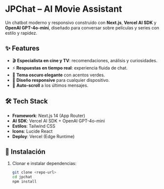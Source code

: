 # JPChat – AI Movie Assistant

Un chatbot moderno y responsivo construido con **Next.js**, **Vercel AI SDK** y **OpenAI GPT-4o-mini**, diseñado para conversar sobre películas y series con estilo y rapidez.  

## ✨ Features

- 🎬 **Especialista en cine y TV**: recomendaciones, análisis y curiosidades.
- ⚡ **Respuestas en tiempo real**: experiencia fluida de chat.
- 🌙 **Tema oscuro elegante** con acentos verdes.
- 📱 **Diseño responsive** para cualquier dispositivo.
- 🔄 **Auto-scroll** a los últimos mensajes.

## 🛠 Tech Stack

- **Framework**: Next.js 14 (App Router)  
- **AI SDK**: Vercel AI SDK + OpenAI GPT-4o-mini  
- **Estilos**: Tailwind CSS  
- **Icons**: Lucide React  
- **Deploy**: Vercel (Edge Runtime)  

## 🚀 Instalación

1. Clonar e instalar dependencias:
   ```bash
   git clone <repo-url>
   cd jpchat
   npm install
